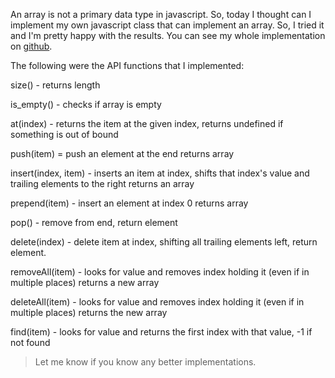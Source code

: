 An array is not a primary data type in javascript. So, today I thought can I implement my own javascript class that can implement an array. So, I tried it and I'm pretty happy with the results. You can see my whole implementation on [github](https://github.com/ajitsinghkaler/javascript/blob/master/interview/array.js).

The following were the API functions that I implemented:

size() - returns length

is_empty() - checks if array is empty

at(index) - returns the item at the given index, returns undefined if something is out of bound

push(item) = push an element at the end returns array

insert(index, item) - inserts an item at index, shifts that index's value and trailing elements to the right returns an array

prepend(item) - insert an element at index 0 returns array

pop() - remove from end, return element

delete(index) - delete item at index, shifting all trailing elements left, return element.

removeAll(item) - looks for value and removes index holding it (even if in multiple places) returns a new array

deleteAll(item) - looks for value and removes index holding it (even if in multiple places) returns the new array

find(item) - looks for value and returns the first index with that value, -1 if not found

> Let me know if you know any better implementations.